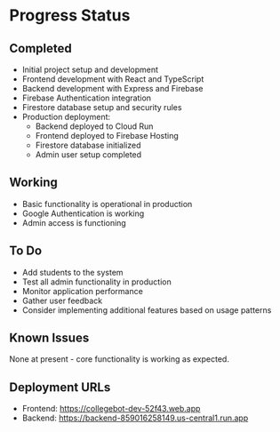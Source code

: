 # Progress Status

## Completed
- Initial project setup and development
- Frontend development with React and TypeScript
- Backend development with Express and Firebase
- Firebase Authentication integration
- Firestore database setup and security rules
- Production deployment:
  - Backend deployed to Cloud Run
  - Frontend deployed to Firebase Hosting
  - Firestore database initialized
  - Admin user setup completed

## Working
- Basic functionality is operational in production
- Google Authentication is working
- Admin access is functioning

## To Do
- Add students to the system
- Test all admin functionality in production
- Monitor application performance
- Gather user feedback
- Consider implementing additional features based on usage patterns

## Known Issues
None at present - core functionality is working as expected.

## Deployment URLs
- Frontend: https://collegebot-dev-52f43.web.app
- Backend: https://backend-859016258149.us-central1.run.app
